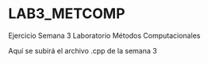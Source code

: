# LAB3_METCOMP
Ejercicio Semana 3 Laboratorio Métodos Computacionales

Aquí se subirá el archivo .cpp de la semana 3 
